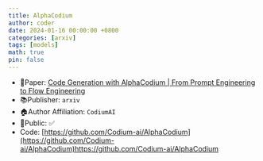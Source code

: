 ```yaml
---
title: AlphaCodium
author: coder
date: 2024-01-16 00:00:00 +0800
categories: [arxiv]
tags: [models]
math: true
pin: false
---
```

- 📙Paper: [Code Generation with AlphaCodium | From Prompt Engineering to Flow Engineering](https://arxiv.org/abs/2401.08500)
- 📚Publisher: `arxiv`
- 🏠Author Affiliation: `CodiumAI`
- 🔑Public: ✅
- Code: [https://github.com/Codium-ai/AlphaCodium](https://github.com/Codium-ai/AlphaCodium)https://github.com/Codium-ai/AlphaCodium
